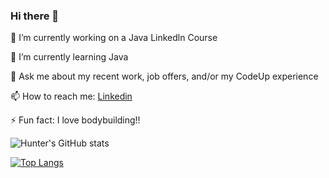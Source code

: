 ### Hi there 👋


 🔭 I’m currently working on a Java Linkedln Course
 
 🌱 I’m currently learning Java
 
 💬 Ask me about my recent work, job offers, and/or my CodeUp experience
 
 📫 How to reach me: [Linkedin](https://www.linkedin.com/in/hunter-parks-752b20212/)
 
 ⚡ Fun fact: I love bodybuilding!!
 
 
 ![Hunter's GitHub stats](https://github-readme-stats.vercel.app/api?username=hunter-parks&show_icons=true&theme=calm)


[![Top Langs](https://github-readme-stats.vercel.app/api/top-langs/?username=hunter-parks&layout=compact)](https://github.com/hunter-parks/github-readme-stats)

<!--
**hunter-parks/hunter-parks** is a ✨ _special_ ✨ repository because its `README.md` (this file) appears on your GitHub profile.

